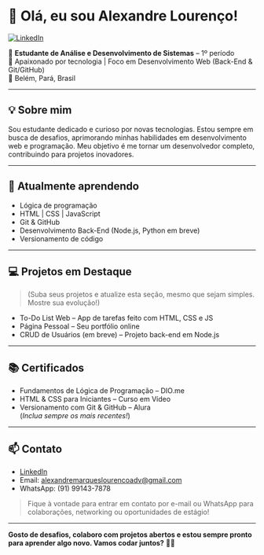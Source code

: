 # 👋 Olá, eu sou Alexandre Lourenço!

[![LinkedIn](https://img.shields.io/badge/LinkedIn-blue?logo=linkedin&style=flat-square)](https://www.linkedin.com/in/alexandre-louren%C3%A7o-793a02118/) 

🎯 **Estudante de Análise e Desenvolvimento de Sistemas** – 1º período  
🚀 Apaixonado por tecnologia | Foco em Desenvolvimento Web (Back-End & Git/GitHub)  
📍 Belém, Pará, Brasil

---

## 💡 Sobre mim

Sou estudante dedicado e curioso por novas tecnologias. Estou sempre em busca de desafios, aprimorando minhas habilidades em desenvolvimento web e programação. Meu objetivo é me tornar um desenvolvedor completo, contribuindo para projetos inovadores.

---

## 🌱 Atualmente aprendendo
- Lógica de programação
- HTML | CSS | JavaScript
- Git & GitHub
- Desenvolvimento Back-End (Node.js, Python em breve)
- Versionamento de código

---

## 💻 Projetos em Destaque
> (Suba seus projetos e atualize esta seção, mesmo que sejam simples. Mostre sua evolução!)

- To-Do List Web – App de tarefas feito com HTML, CSS e JS
- Página Pessoal – Seu portfólio online
- CRUD de Usuários (em breve) – Projeto back-end em Node.js

---

## 📚 Certificados
- Fundamentos de Lógica de Programação – DIO.me
- HTML & CSS para Iniciantes – Curso em Vídeo
- Versionamento com Git & GitHub – Alura  
(*Inclua sempre os mais recentes!*)

---

## 📫 Contato

- [LinkedIn](https://www.linkedin.com/in/alexandre-louren%C3%A7o-793a02118/)
- Email: alexandremarqueslourencoadv@gmail.com
- WhatsApp: (91) 99143-7878

> Fique à vontade para entrar em contato por e-mail ou WhatsApp para colaborações, networking ou oportunidades de estágio!

---

**Gosto de desafios, colaboro com projetos abertos e estou sempre pronto para aprender algo novo. Vamos codar juntos?** 👨‍💻
